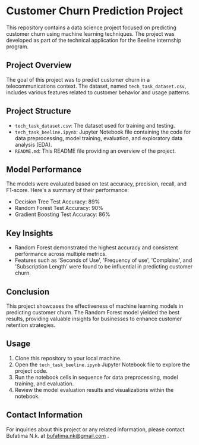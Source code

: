 # Customer Churn Prediction Project

This repository contains a data science project focused on predicting customer churn using machine learning techniques. The project was developed as part of the technical application for the Beeline internship program.

## Project Overview

The goal of this project was to predict customer churn in a telecommunications context. The dataset, named `tech_task_dataset.csv`, includes various features related to customer behavior and usage patterns.

## Project Structure

- `tech_task_dataset.csv`: The dataset used for training and testing.
- `tech_task_beeline.ipynb`: Jupyter Notebook file containing the code for data preprocessing, model training, evaluation, and exploratory data analysis (EDA).
- `README.md`: This README file providing an overview of the project.

## Model Performance

The models were evaluated based on test accuracy, precision, recall, and F1-score. Here's a summary of their performance:

- Decision Tree Test Accuracy: 89%
- Random Forest Test Accuracy: 90%
- Gradient Boosting Test Accuracy: 86%

## Key Insights

- Random Forest demonstrated the highest accuracy and consistent performance across multiple metrics.
- Features such as 'Seconds of Use', 'Frequency of use', 'Complains', and 'Subscription Length' were found to be influential in predicting customer churn.

## Conclusion

This project showcases the effectiveness of machine learning models in predicting customer churn. The Random Forest model yielded the best results, providing valuable insights for businesses to enhance customer retention strategies.

## Usage

1. Clone this repository to your local machine.
2. Open the `tech_task_beeline.ipynb` Jupyter Notebook file to explore the project code.
3. Run the notebook cells in sequence for data preprocessing, model training, and evaluation.
4. Review the model evaluation results and visualizations within the notebook.

## Contact Information

For inquiries about this project or any related information, please contact Bufatima N.k. at bufatima.nk@gmail.com .
